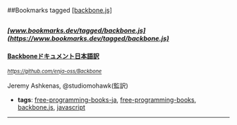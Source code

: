 ##Bookmarks tagged [[backbone.js]](https://www.bookmarks.dev?q=[backbone.js])

_<sup><sup>[www.bookmarks.dev/tagged/backbone.js](https://www.bookmarks.dev/tagged/backbone.js)</sup></sup>_
---
#### [Backboneドキュメント日本語訳](https://github.com/enja-oss/Backbone)
_<sup>https://github.com/enja-oss/Backbone</sup>_

Jeremy Ashkenas, @studiomohawk(監訳)
* **tags**: [free-programming-books-ja](../tagged/free-programming-books-ja.md), [free-programming-books](../tagged/free-programming-books.md), [backbone.js](../tagged/backbone.js.md), [javascript](../tagged/javascript.md)
---
